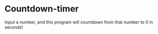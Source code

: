 # Countdown-timer
Input a number, and this program will countdown from that number to 0 in seconds!
